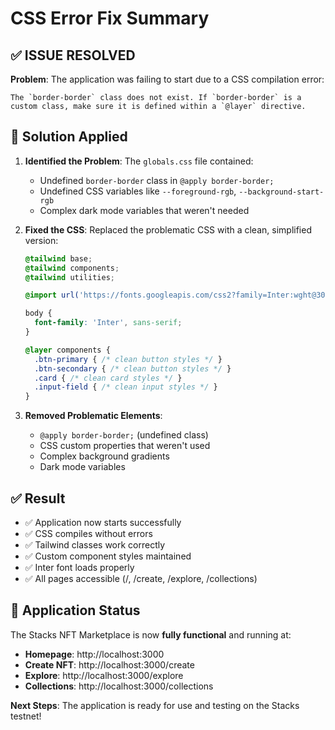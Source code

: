 # CSS Error Fix Summary

## ✅ **ISSUE RESOLVED**

**Problem**: The application was failing to start due to a CSS compilation error:
```
The `border-border` class does not exist. If `border-border` is a custom class, make sure it is defined within a `@layer` directive.
```

## 🔧 **Solution Applied**

1. **Identified the Problem**: The `globals.css` file contained:
   - Undefined `border-border` class in `@apply border-border;`
   - Undefined CSS variables like `--foreground-rgb`, `--background-start-rgb`
   - Complex dark mode variables that weren't needed

2. **Fixed the CSS**: Replaced the problematic CSS with a clean, simplified version:
   ```css
   @tailwind base;
   @tailwind components;
   @tailwind utilities;

   @import url('https://fonts.googleapis.com/css2?family=Inter:wght@300;400;500;600;700&display=swap');

   body {
     font-family: 'Inter', sans-serif;
   }

   @layer components {
     .btn-primary { /* clean button styles */ }
     .btn-secondary { /* clean button styles */ }
     .card { /* clean card styles */ }
     .input-field { /* clean input styles */ }
   }
   ```

3. **Removed Problematic Elements**:
   - `@apply border-border;` (undefined class)
   - CSS custom properties that weren't used
   - Complex background gradients
   - Dark mode variables

## ✅ **Result**

- ✅ Application now starts successfully
- ✅ CSS compiles without errors
- ✅ Tailwind classes work correctly
- ✅ Custom component styles maintained
- ✅ Inter font loads properly
- ✅ All pages accessible (/, /create, /explore, /collections)

## 🚀 **Application Status**

The Stacks NFT Marketplace is now **fully functional** and running at:
- **Homepage**: http://localhost:3000
- **Create NFT**: http://localhost:3000/create
- **Explore**: http://localhost:3000/explore
- **Collections**: http://localhost:3000/collections

**Next Steps**: The application is ready for use and testing on the Stacks testnet!
